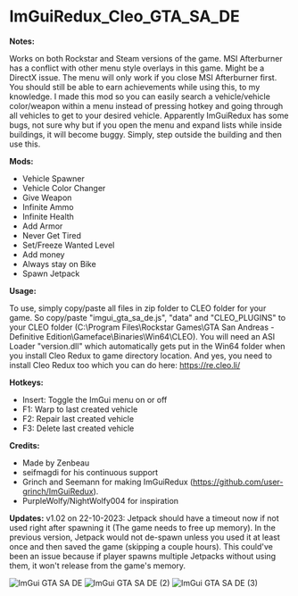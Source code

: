 # ImGuiRedux_Cleo_GTA_SA_DE

**Notes:**

Works on both Rockstar and Steam versions of the game. MSI Afterburner has a conflict with other menu style overlays in this game. Might be a DirectX issue. The menu will only work if you close MSI Afterburner first. You should still be able to earn achievements while using this, to my knowledge. I made this mod so you can easily search a vehicle/vehicle color/weapon within a menu instead of pressing hotkey and going through all vehicles to get to your desired vehicle. Apparently ImGuiRedux has some bugs, not sure why but if you open the menu and expand lists while inside buildings, it will become buggy. Simply, step outside the building and then use this. 

**Mods:**
- Vehicle Spawner
- Vehicle Color Changer
- Give Weapon
- Infinite Ammo
- Infinite Health
- Add Armor
- Never Get Tired
- Set/Freeze Wanted Level
- Add money
- Always stay on Bike
- Spawn Jetpack

**Usage:**

To use, simply copy/paste all files in zip folder to CLEO folder for your game. So copy/paste "imgui_gta_sa_de.js", "data" and "CLEO_PLUGINS" to your CLEO folder (C:\Program Files\Rockstar Games\GTA San Andreas - Definitive Edition\Gameface\Binaries\Win64\CLEO). You will need an ASI Loader "version.dll" which automatically gets put in the Win64 folder when you install Cleo Redux to game directory location. And yes, you need to install Cleo Redux too which you can do here: https://re.cleo.li/

**Hotkeys:**

- Insert: Toggle the ImGui menu on or off
- F1: Warp to last created vehicle
- F2: Repair last created vehicle
- F3: Delete last created vehicle

**Credits:**

- Made by Zenbeau
- seifmagdi for his continuous support
- Grinch and Seemann for making ImGuiRedux (https://github.com/user-grinch/ImGuiRedux).
- PurpleWolfy/NightWolfy004 for inspiration

**Updates:**
v1.02 on 22-10-2023: Jetpack should have a timeout now if not used right after spawning it (The game needs to free up memory). In the previous version, Jetpack would not de-spawn unless you used it at least once and then saved the game (skipping a couple hours). This could've been an issue because if player spawns multiple Jetpacks without using them, it won't release from the game's memory.


![ImGui GTA SA DE](https://github.com/Zenbeau/ImGuiRedux_Cleo_GTASADE/assets/92415048/9f1e41aa-30c7-4520-a24d-4283f93d9c2d)
![ImGui GTA SA DE (2)](https://github.com/Zenbeau/ImGuiRedux_Cleo_GTASADE/assets/92415048/a6860589-61c7-4ae9-a13c-71fa064d3489)
![ImGui GTA SA DE (3)](https://github.com/Zenbeau/ImGuiRedux_Cleo_GTASADE/assets/92415048/ffc6369f-17b2-40d1-96d8-4e645b3d369c)
